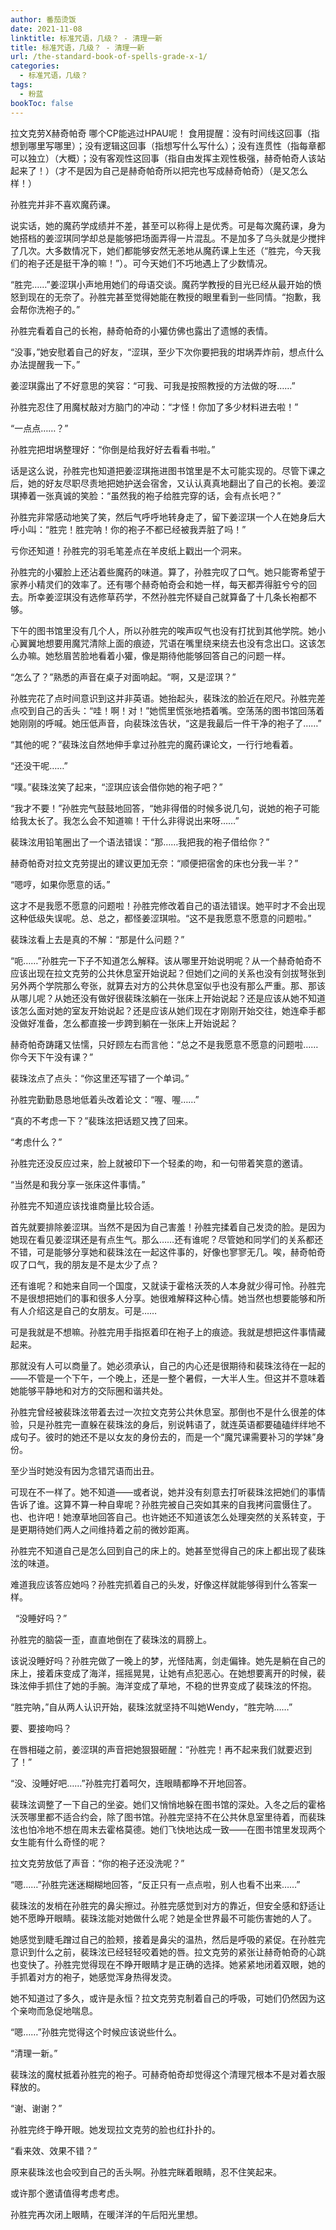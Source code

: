 ```yaml
---
author: 番茄烫饭
date: 2021-11-08
linktitle: 标准咒语，几级？ - 清理一新
title: 标准咒语，几级？ - 清理一新
url: /the-standard-book-of-spells-grade-x-1/
categories:
  - 标准咒语，几级？
tags:
  - 粉蓝
bookToc: false
---
```


拉文克劳X赫奇帕奇
哪个CP能逃过HPAU呢！
食用提醒：没有时间线这回事（指想到哪里写哪里）；没有逻辑这回事（指想写什么写什么）；没有连贯性（指每章都可以独立）（大概）；没有客观性这回事（指自由发挥主观性极强，赫奇帕奇人该站起来了！）（才不是因为自己是赫奇帕奇所以把完也写成赫奇帕奇）（是又怎么样！）

<!--more-->

孙胜完并非不喜欢魔药课。

说实话，她的魔药学成绩并不差，甚至可以称得上是优秀。可是每次魔药课，身为她搭档的姜涩琪同学却总是能够把场面弄得一片混乱。不是加多了乌头就是少搅拌了几次。大多数情况下，她们都能够安然无恙地从魔药课上生还（“胜完，今天我们的袍子还是挺干净的嘛！”）。可今天她们不巧地遇上了少数情况。

“胜完……”姜涩琪小声地用她们的母语交谈。魔药学教授的目光已经从最开始的愤怒到现在的无奈了。孙胜完甚至觉得她能在教授的眼里看到一些同情。“抱歉，我会帮你洗袍子的。”

孙胜完看着自己的长袍，赫奇帕奇的小獾仿佛也露出了遗憾的表情。

“没事，”她安慰着自己的好友，“涩琪，至少下次你要把我的坩埚弄炸前，想点什么办法提醒我一下。”

姜涩琪露出了不好意思的笑容：“可我、可我是按照教授的方法做的呀……”

孙胜完忍住了用魔杖敲对方脑门的冲动：“才怪！你加了多少材料进去啦！”

“一点点……？”

孙胜完把坩埚整理好：“你倒是给我好好去看看书啦。”
 


话是这么说，孙胜完也知道把姜涩琪拖进图书馆里是不太可能实现的。尽管下课之后，她的好友尽职尽责地把她护送会宿舍，又认认真真地翻出了自己的长袍。姜涩琪捧着一张真诚的笑脸：“虽然我的袍子给胜完穿的话，会有点长吧？”

孙胜完非常感动地笑了笑，然后气呼呼地转身走了，留下姜涩琪一个人在她身后大呼小叫：“胜完！胜完呐！你的袍子不都已经被我弄脏了吗！”

亏你还知道！孙胜完的羽毛笔差点在羊皮纸上戳出一个洞来。

孙胜完的小獾脸上还沾着些魔药的味道。算了，孙胜完叹了口气。她只能寄希望于家养小精灵们的效率了。还有哪个赫奇帕奇会和她一样，每天都弄得脏兮兮的回去。所幸姜涩琪没有选修草药学，不然孙胜完怀疑自己就算备了十几条长袍都不够。

下午的图书馆里没有几个人，所以孙胜完的唉声叹气也没有打扰到其他学院。她小心翼翼地想要用魔咒清除上面的痕迹，咒语在嘴里绕来绕去也没有念出口。这该怎么办嘛。她愁眉苦脸地看着小獾，像是期待他能够回答自己的问题一样。

“怎么了？”熟悉的声音在桌子对面响起。“啊，又是涩琪？”

孙胜完花了点时间意识到这并非英语。她抬起头，裴珠泫的脸近在咫尺。孙胜完差点咬到自己的舌头：“哇！啊！对！”她慌里慌张地捂着嘴。空荡荡的图书馆回荡着她刚刚的呼喊。她压低声音，向裴珠泫告状，“这是我最后一件干净的袍子了……”

“其他的呢？”裴珠泫自然地伸手拿过孙胜完的魔药课论文，一行行地看着。

“还没干呢……”

“噗。”裴珠泫笑了起来，“涩琪应该会借你她的袍子吧？”

“我才不要！”孙胜完气鼓鼓地回答，“她非得借的时候多说几句，说她的袍子可能给我太长了。我怎么会不知道嘛！干什么非得说出来呀……”

裴珠泫用铅笔圈出了一个语法错误：“那……我把我的袍子借给你？”

赫奇帕奇对拉文克劳提出的建议更加无奈：“顺便把宿舍的床也分我一半？”

“嗯哼，如果你愿意的话。”

这才不是我愿不愿意的问题啦！孙胜完修改着自己的语法错误。她平时才不会出现这种低级失误呢。总、总之，都怪姜涩琪啦。“这不是我愿意不愿意的问题啦。”

裴珠泫看上去是真的不解：“那是什么问题？”

“呃……”孙胜完一下子不知道怎么解释。该从哪里开始说明呢？从一个赫奇帕奇不应该出现在拉文克劳的公共休息室开始说起？但她们之间的关系也没有剑拔弩张到另外两个学院那么夸张，就算去对方的公共休息室似乎也没有那么严重。那、那该从哪儿呢？从她还没有做好很裴珠泫躺在一张床上开始说起？还是应该从她不知道该怎么面对她的室友开始说起？还是应该从她们现在才刚刚开始交往，她连牵手都没做好准备，怎么都直接一步跨到躺在一张床上开始说起？

赫奇帕奇踌躇又怯懦，只好顾左右而言他：“总之不是我愿意不愿意的问题啦……你今天下午没有课？”

裴珠泫点了点头：“你这里还写错了一个单词。”

孙胜完勤勤恳恳地低着头改着论文：“喔、喔……”

“真的不考虑一下？”裴珠泫把话题又拽了回来。

“考虑什么？”

孙胜完还没反应过来，脸上就被印下一个轻柔的吻，和一句带着笑意的邀请。

“当然是和我分享一张床这件事情。”
 


孙胜完不知道应该找谁商量比较合适。

首先就要排除姜涩琪。当然不是因为自己害羞！孙胜完揉着自己发烫的脸。是因为她现在看见姜涩琪还是有点生气。那么……还有谁呢？尽管她和同学们的关系都还不错，可是能够分享她和裴珠泫在一起这件事的，好像也寥寥无几。唉，赫奇帕奇叹了口气，我的朋友是不是太少了点？

还有谁呢？和她来自同一个国度，又就读于霍格沃茨的人本身就少得可怜。孙胜完不是很想把她们的事和很多人分享。她很难解释这种心情。她当然也想要能够和所有人介绍这是自己的女朋友。可是……

可是我就是不想嘛。孙胜完用手指抠着印在袍子上的痕迹。我就是想把这件事情藏起来。

那就没有人可以商量了。她必须承认，自己的内心还是很期待和裴珠泫待在一起的——不管是一个下午，一个晚上，还是一整个暑假，一大半人生。但这并不意味着她能够平静地和对方的交际圈和谐共处。

孙胜完曾经被裴珠泫带着去过一次拉文克劳公共休息室。那倒也不是什么很差的体验，只是孙胜完一直躲在裴珠泫的身后，别说韩语了，就连英语都要磕磕绊绊地不成句子。彼时的她还不是以女友的身份去的，而是一个“魔咒课需要补习的学妹”身份。

至少当时她没有因为念错咒语而出丑。

可现在不一样了。她不知道——或者说，她并没有刻意去打听裴珠泫把她们的事情告诉了谁。这算不算一种自卑呢？孙胜完被自己突如其来的自我拷问震慑住了。也、也许吧！她潦草地回答自己。也许她还不知道该怎么处理突然的关系转变，于是更期待她们两人之间维持着之前的微妙距离。

孙胜完不知道自己是怎么回到自己的床上的。她甚至觉得自己的床上都出现了裴珠泫的味道。

难道我应该答应她吗？孙胜完抓着自己的头发，好像这样就能够得到什么答案一样。


 
“没睡好吗？”

孙胜完的脑袋一歪，直直地倒在了裴珠泫的肩膀上。

该说没睡好吗？孙胜完做了一晚上的梦，光怪陆离，剑走偏锋。她先是躺在自己的床上，接着床变成了海洋，摇摇晃晃，让她有点犯恶心。在她想要离开的时候，裴珠泫伸手抓住了她的手腕。海洋变成了草地，不稳的世界变成了裴珠泫的怀抱。

“胜完呐，”自从两人认识开始，裴珠泫就坚持不叫她Wendy，“胜完呐……”

要、要接吻吗？

在唇相碰之前，姜涩琪的声音把她狠狠砸醒：“孙胜完！再不起来我们就要迟到了！”

“没、没睡好吧……”孙胜完打着呵欠，连眼睛都睁不开地回答。

裴珠泫调整了一下自己的坐姿。她们又悄悄地躲在图书馆的深处。入冬之后的霍格沃茨哪里都不适合约会，除了图书馆。孙胜完坚持不在公共休息室里待着，而裴珠泫也怕冷地不想在周末去霍格莫德。她们飞快地达成一致——在图书馆里发现两个女生能有什么奇怪的呢？

拉文克劳放低了声音：“你的袍子还没洗呢？”

“嗯……”孙胜完迷迷糊糊地回答，“反正只有一点点啦，别人也看不出来……”

裴珠泫的发梢在孙胜完的鼻尖擦过。孙胜完感觉到对方的靠近，但安全感和舒适让她不愿睁开眼睛。裴珠泫能对她做什么呢？她是全世界最不可能伤害她的人了。

她感觉到睫毛蹭过自己的脸颊，接着是鼻尖的温热，然后是呼吸的紧促。在孙胜完意识到什么之前，裴珠泫已经轻轻咬着她的唇。拉文克劳的紧张让赫奇帕奇的心跳也变快了。孙胜完觉得现在不睁开眼睛才是正确的选择。她紧紧地闭着双眼，她的手抓着对方的袍子，她感觉浑身热得发烫。

她不知道过了多久，或许是永恒？拉文克劳克制着自己的呼吸，可她们仍然因为这个亲吻而急促地喘息。

“嗯……”孙胜完觉得这个时候应该说些什么。

“清理一新。”

裴珠泫的魔杖抵着孙胜完的袍子。可赫奇帕奇却觉得这个清理咒根本不是对着衣服释放的。

“谢、谢谢？”

孙胜完终于睁开眼。她发现拉文克劳的脸也红扑扑的。

“看来效、效果不错？”

原来裴珠泫也会咬到自己的舌头啊。孙胜完眯着眼睛，忍不住笑起来。
 


或许那个邀请值得考虑考虑。

孙胜完再次闭上眼睛，在暖洋洋的午后阳光里想。
